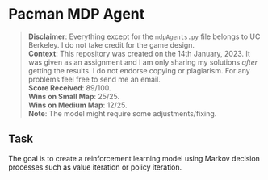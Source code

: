 # Pacman MDP Agent

> **Disclaimer**: Everything except for the `mdpAgents.py` file belongs to UC Berkeley. I do not take credit for the game design. <br>**Context**: This repository was created on the 14th January, 2023. It was given as an assignment and I am only sharing my solutions *after* getting the results. I do not endorse copying or plagiarism. For any problems feel free to send me an email.<br>**Score Received**: 89/100.<br>**Wins on Small Map**: 25/25.<br>**Wins on Medium Map**: 12/25.<br>**Note**: The model might require some adjustments/fixing.

## Task
The goal is to create a reinforcement learning model using Markov decision processes such as value iteration or policy iteration.
